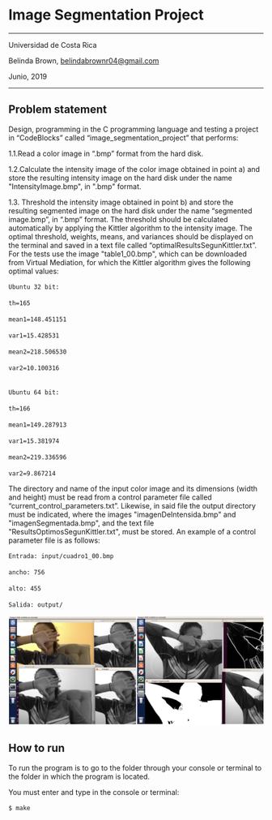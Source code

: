 # Image Segmentation Project

----------

Universidad de Costa Rica

Belinda Brown, belindabrownr04@gmail.com

Junio, 2019

----------

## Problem statement 

Design, programming in the C programming language and testing a project in “CodeBlocks” called “image_segmentation_project” that performs:

1.1.Read a color image in “.bmp” format from the hard disk.

1.2.Calculate the intensity image of the color image obtained in point a) and store the resulting intensity image on the hard disk under the name "IntensityImage.bmp", in ".bmp" format.

1.3. Threshold the intensity image obtained in point b) and store the resulting segmented image on the hard disk under the name “segmented image.bmp”, in “.bmp” format. The threshold should be calculated automatically by applying the Kittler algorithm to the intensity image. The optimal threshold, weights, means, and variances should be displayed on the terminal and saved in a text file called “optimalResultsSegunKittler.txt”. For the tests use the image "table1_00.bmp", which can be downloaded from Virtual Mediation, for which the Kittler algorithm gives the following optimal values:

```
Ubuntu 32 bit:

th=165

mean1=148.451151

var1=15.428531

mean2=218.506530

var2=10.100316


Ubuntu 64 bit:

th=166

mean1=149.287913 

var1=15.381974 

mean2=219.336596 

var2=9.867214
```

The directory and name of the input color image and its dimensions (width and height) must be read from a control parameter file called “current_control_parameters.txt”. Likewise, in said file the output directory must be indicated, where the images "imagenDeIntensida.bmp" and "imagenSegmentada.bmp", and the text file "ResultsOptimosSegunKittler.txt", must be stored. An example of a control parameter file is as follows:


```
Entrada: input/cuadro1_00.bmp 

ancho: 756

alto: 455

Salida: output/
```

![](https://github.com/brown9804/Image_Segmentation_Project/blob/master/docs/img/output_img_seg_project_def.png)

## How to run

To run the program is to go to the folder through your console or terminal to the folder in which the program is located.

You must enter and type in the console or terminal:

```
$ make
```






